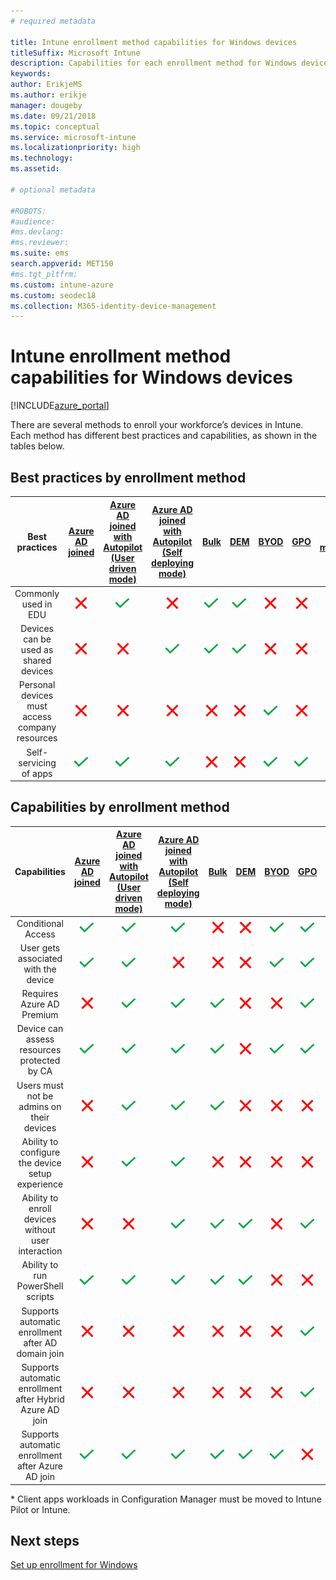 ```yaml
---
# required metadata

title: Intune enrollment method capabilities for Windows devices
titleSuffix: Microsoft Intune
description: Capabilities for each enrollment method for Windows devices.
keywords:
author: ErikjeMS
ms.author: erikje
manager: dougeby
ms.date: 09/21/2018
ms.topic: conceptual
ms.service: microsoft-intune
ms.localizationpriority: high
ms.technology:
ms.assetid: 

# optional metadata

#ROBOTS:
#audience:
#ms.devlang:
#ms.reviewer:
ms.suite: ems
search.appverid: MET150
#ms.tgt_pltfrm:
ms.custom: intune-azure
ms.custom: seodec18
ms.collection: M365-identity-device-management
---
```


# Intune enrollment method capabilities for Windows devices
[!INCLUDE[azure_portal](./includes/azure_portal.md)]

There are several methods to enroll your workforce’s devices in Intune. Each method has different best practices and capabilities, as shown in the tables below.

## Best practices by enrollment method
| **Best practices** | **[Azure AD joined](windows-enroll.md#enable-windows-10-automatic-enrollment)**|**[Azure AD joined with Autopilot (User driven mode)](enrollment-autopilot.md)** |**[Azure AD joined with Autopilot (Self deploying mode)](enrollment-autopilot.md)** |**[Bulk](windows-bulk-enroll.md)**|**[DEM](device-enrollment-manager-enroll.md)** | **[BYOD](device-enrollment.md#bring-your-own-device)** | **[GPO](https://docs.microsoft.com/windows/client-management/mdm/enroll-a-windows-10-device-automatically-using-group-policy)** | **[Co-management](https://docs.microsoft.com/sccm/core/clients/manage/co-management-overview)** |
|:---:|:---:|:---:|:---:|:---:|:---:|:---:|:---:|:---:|
|Commonly used in EDU|![X](media/xmark.png)|![Checkmark](media/checkmark.png)|![X](media/xmark.png)|![Checkmark](media/checkmark.png)|![Checkmark](media/checkmark.png)|![X](media/xmark.png)|![X](media/xmark.png)|![X](media/xmark.png)|
|Devices can be used as shared devices|![X](media/xmark.png)|![X](media/xmark.png)|![Checkmark](media/checkmark.png)|![Checkmark](media/checkmark.png)|![Checkmark](media/checkmark.png)|![X](media/xmark.png)|![X](media/xmark.png)|![X](media/xmark.png)|
|Personal devices must access company resources|![X](media/xmark.png)|![X](media/xmark.png)|![X](media/xmark.png)|![X](media/xmark.png)|![X](media/xmark.png)|![Checkmark](media/checkmark.png)|![X](media/xmark.png)|![X](media/xmark.png)|
|Self-servicing of apps|![Checkmark](media/checkmark.png)|![Checkmark](media/checkmark.png)|![Checkmark](media/checkmark.png)|![X](media/xmark.png)|![X](media/xmark.png)|![Checkmark](media/checkmark.png)|![Checkmark](media/checkmark.png)|![Checkmark](media/checkmark.png)|

## Capabilities by enrollment method

| **Capabilities** | **[Azure AD joined](windows-enroll.md#enable-windows-10-automatic-enrollment)**|**[Azure AD joined with Autopilot (User driven mode)](enrollment-autopilot.md)** |**[Azure AD joined with Autopilot (Self deploying mode)](enrollment-autopilot.md)** |**[Bulk](windows-bulk-enroll.md)**|**[DEM](device-enrollment-manager-enroll.md)** | **[BYOD](device-enrollment.md#bring-your-own-device)** | **[GPO](https://docs.microsoft.com/windows/client-management/mdm/enroll-a-windows-10-device-automatically-using-group-policy)** | **[Co-management](https://docs.microsoft.com/sccm/core/clients/manage/co-management-overview)** |
|:---:|:---:|:---:|:---:|:---:|:---:|:---:|:---:|:---:|
|Conditional Access                                      |![Checkmark](media/checkmark.png)|![Checkmark](media/checkmark.png)|![Checkmark](media/checkmark.png)|![X](media/xmark.png)|![X](media/xmark.png)|![Checkmark](media/checkmark.png)|![Checkmark](media/checkmark.png)|![Checkmark](media/checkmark.png)|
|User gets associated with the device                    |![Checkmark](media/checkmark.png)|![Checkmark](media/checkmark.png)|![X](media/xmark.png)|![X](media/xmark.png)|![X](media/xmark.png)|![Checkmark](media/checkmark.png)|![Checkmark](media/checkmark.png)|![Checkmark](media/checkmark.png)|
|Requires Azure AD Premium                               |![X](media/xmark.png)|![Checkmark](media/checkmark.png)|![Checkmark](media/checkmark.png)|![Checkmark](media/checkmark.png)|![X](media/xmark.png)|![X](media/xmark.png)|![Checkmark](media/checkmark.png)|![Checkmark](media/checkmark.png)|
|Device can assess resources protected by CA             |![Checkmark](media/checkmark.png)|![Checkmark](media/checkmark.png)|![Checkmark](media/checkmark.png)|![Checkmark](media/checkmark.png)|![X](media/xmark.png)|![Checkmark](media/checkmark.png)|![Checkmark](media/checkmark.png)|![Checkmark](media/checkmark.png)|
|Users must not be admins on their devices               |![X](media/xmark.png)|![Checkmark](media/checkmark.png)|![Checkmark](media/checkmark.png)|![Checkmark](media/checkmark.png)|![X](media/xmark.png)|![X](media/xmark.png)|![X](media/xmark.png)|![X](media/checkmark.png)*|
|Ability to configure the device setup experience        |![X](media/xmark.png)|![Checkmark](media/checkmark.png)|![Checkmark](media/checkmark.png)|![X](media/xmark.png)|![X](media/xmark.png)|![X](media/xmark.png)|![X](media/xmark.png)|![X](media/xmark.png)|
|Ability to enroll devices without user interaction      |![X](media/xmark.png)|![X](media/xmark.png)|![Checkmark](media/checkmark.png)|![Checkmark](media/checkmark.png)|![Checkmark](media/checkmark.png)|![X](media/xmark.png)|![Checkmark](media/checkmark.png)|![Checkmark](media/checkmark.png)|
|Ability to run PowerShell scripts                       |![Checkmark](media/checkmark.png)|![Checkmark](media/checkmark.png)|![Checkmark](media/checkmark.png)|![Checkmark](media/checkmark.png)|![Checkmark](media/checkmark.png)|![X](media/xmark.png)|![X](media/xmark.png)|![X](media/xmark.png)| 
|Supports automatic enrollment after AD domain join      |![X](media/xmark.png)|![X](media/xmark.png)|![X](media/xmark.png)|![X](media/xmark.png)|![X](media/xmark.png)|![X](media/xmark.png)|![Checkmark](media/checkmark.png)|![Checkmark](media/checkmark.png)|
|Supports automatic enrollment after Hybrid Azure AD join|![X](media/xmark.png)|![X](media/xmark.png)|![X](media/xmark.png)|![X](media/xmark.png)|![X](media/xmark.png)|![X](media/xmark.png)|![Checkmark](media/checkmark.png)|![Checkmark](media/checkmark.png)|
|Supports automatic enrollment after Azure AD join       |![Checkmark](media/checkmark.png)|![Checkmark](media/checkmark.png)|![Checkmark](media/checkmark.png)|![Checkmark](media/checkmark.png)|![Checkmark](media/checkmark.png)|![Checkmark](media/checkmark.png)|![X](media/xmark.png)|![X](media/xmark.png)|

\* Client apps workloads in Configuration Manager must be moved to Intune Pilot or Intune.

## Next steps

[Set up enrollment for Windows](windows-enroll.md)

